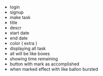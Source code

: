 - login
- signup
- make task
 - title
 - descr
 - start date
 - end date
 - color ( extra )
- displaying all task
 - all will be like boxes
 - showing time remaining
 - button with mark as accomplished
 - when marked effect with like ballon bursted